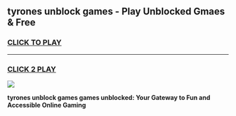 
## tyrones unblock games - Play Unblocked Gmaes & Free
<h3>
<a href="https://news.freeplayer.one?title=tyrones_unblock_games&ref=23F">CLICK TO PLAY</a></h3>
<hr>

<h3>
<a href="https://news.freeplayer.one?title=tyrones_unblock_games&ref=23F">CLICK 2 PLAY</a>
  
</h3>

<a href="https://news.freeplayer.one?title=tyrones_unblock_games&ref=23F/"><img src="https://clearcache.store/games.png"></a>


**tyrones unblock games games unblocked: Your Gateway to Fun and Accessible Online Gaming**
